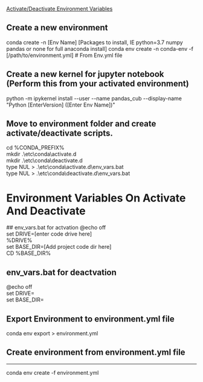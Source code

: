 [Activate/Deactivate Environment Variables](#envvars)

## Create a new environment
conda create -n [Env Name] [Packages to install, IE python=3.7 numpy pandas or none for full anaconda install]
conda env create -n conda-env -f [/path/to/environment.yml] # From Env.yml file

## Create a new kernel for jupyter notebook (Perform this from your activated environment)
python -m ipykernel install --user --name pandas_cub --display-name "Python [EnterVersion] ([Enter Env Name])"

## Move to environment folder and create activate/deactivate scripts. 
cd %CONDA_PREFIX%<BR>
mkdir .\etc\conda\activate.d<BR>
mkdir .\etc\conda\deactivate.d<BR>
type NUL > .\etc\conda\activate.d\env_vars.bat<BR>
type NUL > .\etc\conda\deactivate.d\env_vars.bat<BR>

# Environment Variables On Activate And Deactivate
<div id='envvars'/>
## env_vars.bat for actvation
@echo off<BR>
set DRIVE=[enter code drive here]<br>
%DRIVE%<BR>
set BASE_DIR=[Add project code dir here]<BR>
CD %BASE_DIR%<BR>

## env_vars.bat for deactvation
@echo off<BR>
set DRIVE=<BR>
set BASE_DIR=<BR>

## Export Environment to environment.yml file
conda env export > environment.yml

## Create environment from environment.yml file
-----------------------------------------------
conda env create -f environment.yml
